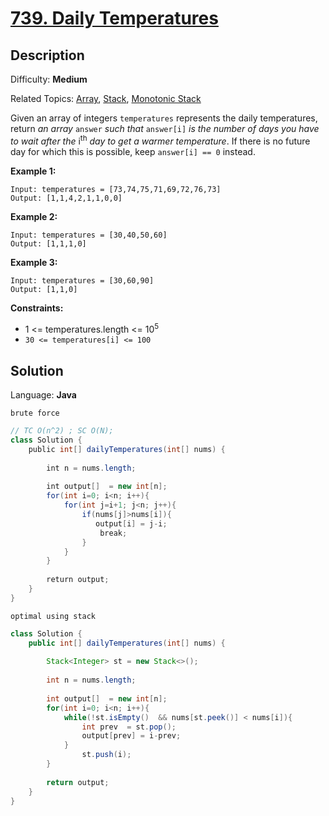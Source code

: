 # [739\. Daily Temperatures](https://leetcode.com/problems/daily-temperatures/)

## Description

Difficulty: **Medium**  

Related Topics: [Array](https://leetcode.com/tag/array/), [Stack](https://leetcode.com/tag/stack/), [Monotonic Stack](https://leetcode.com/tag/monotonic-stack/)


Given an array of integers `temperatures` represents the daily temperatures, return _an array_ `answer` _such that_ `answer[i]` _is the number of days you have to wait after the_ i<sup>th</sup> _day to get a warmer temperature_. If there is no future day for which this is possible, keep `answer[i] == 0` instead.

**Example 1:**

```
Input: temperatures = [73,74,75,71,69,72,76,73]
Output: [1,1,4,2,1,1,0,0]
```

**Example 2:**

```
Input: temperatures = [30,40,50,60]
Output: [1,1,1,0]
```

**Example 3:**

```
Input: temperatures = [30,60,90]
Output: [1,1,0]
```

**Constraints:**

*   1 <= temperatures.length <= 10<sup>5</sup>
*   `30 <= temperatures[i] <= 100`


## Solution

Language: **Java**

`` brute force ``
```java
// TC O(n^2) ; SC O(N);
class Solution {
    public int[] dailyTemperatures(int[] nums) {
        
        int n = nums.length;
        
        int output[]  = new int[n];
        for(int i=0; i<n; i++){
            for(int j=i+1; j<n; j++){
                if(nums[j]>nums[i]){
                   output[i] = j-i;
                    break;
                } 
            }
        }
        
        return output;
    }
}
```



``optimal using stack ``

```java
class Solution {
    public int[] dailyTemperatures(int[] nums) {
     
        Stack<Integer> st = new Stack<>();
        
        int n = nums.length;
        
        int output[]  = new int[n];
        for(int i=0; i<n; i++){
            while(!st.isEmpty()  && nums[st.peek()] < nums[i]){
                int prev  = st.pop();
                output[prev] = i-prev;
            }
                st.push(i);
        }
        
        return output;
    }
}
```
